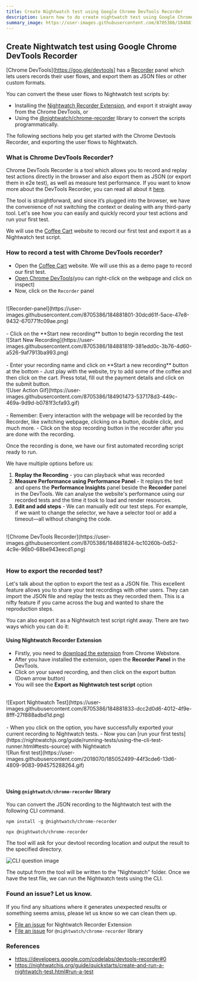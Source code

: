 ```yaml
---
title: Create Nightwatch test using Google Chrome DevTools Recorder
description: Learn how to do create nightwatch test using Google Chrome devtools recorder
summary_image: https://user-images.githubusercontent.com/8705386/184881833-dcc2d0d6-4012-4f9e-8fff-27f888adbd1d.png
---
```


<div class="page-header"><h2>Create Nightwatch test using Google Chrome DevTools Recorder</h2></div>


[Chrome DevTools](https://goo.gle/devtools] has a [Recorder](https://goo.gle/devtools-recorder) panel which lets users records their user flows, and export them as JSON files or other custom formats.

You can convert the these user flows to Nightwatch test scripts by:

- Installing the [Nightwatch Recorder Extension](https://chrome.google.com/webstore/detail/nightwatch-chrome-recorde/nhbccjfogdgkahamfohokdhcnemjafjk/), and export it straight away from the Chrome DevTools, or
- Using the [@nightwatch/chrome-recorder](https://github.com/nightwatchjs/nightwatch-chrome-recorder) library to convert the scripts programmatically.

The following sections help you get started with the Chrome Devtools Recorder, and exporting the user flows to Nightwatch.

### What is Chrome DevTools Recorder?

Chrome DevTools Recorder is a tool which allows you to record and replay test actions directly in the browser and also export them as JSON (or export them in e2e test), as well as measure test performance. If you want to know more about the DevTools Recorder, you can read all about it [here](https://developer.chrome.com/docs/devtools/recorder/).

The tool is straightforward, and since it’s plugged into the browser, we have the convenience of not switching the context or dealing with any third-party tool. Let's see how you can easily and quickly record your test actions and run your first test.

We will use the [Coffee Cart](https://coffee-cart.netlify.app/) website to record our first test and export it as a Nightwatch test script.

### How to record a test with Chrome DevTools recorder?

- Open the [Coffee Cart](https://coffee-cart.netlify.app/) website. We will use this as a demo page to record our first test.
- [Open Chrome DevTools](https://developer.chrome.com/docs/devtools/open/)(you can right-click on the webpage and click on inspect)
- Now, click on the `Recorder` panel
<br>
![Recorder-panel](https://user-images.githubusercontent.com/8705386/184881801-30dcd61f-5ace-47e8-9432-670771fc09ae.png)
<br>
<br>
- Click on the **Start new recording** button to begin recording the test
<br>
![Start New Recording](https://user-images.githubusercontent.com/8705386/184881819-381edd0c-3b76-4d60-a526-9af7913ba993.png)
<br>
<br>
- Enter your recording name and click on **Start a new recording** button at the bottom
- Just play with the website, try to add some of the coffee and then click on the cart. Press total, fill out the payment details and click on the submit button.
<br>
![User Action Gif](https://user-images.githubusercontent.com/8705386/184901473-537178d3-449c-469a-9d9d-b0781f3cfa93.gif)
<br>
<br>
- Remember: Every interaction with the webpage will be recorded by the Recorder, like switching webpage, clicking on a button, double click, and much more.
- Click on the stop recording button in the recorder after you are done with the recording.

Once the recording is done, we have our first automated recording script ready to run.

We have multiple options before us:

1. **Replay the Recording** - you can playback what was recorded
2. **Measure Performance using Performance Panel** - It replays the test and opens the **Performance Insights** panel beside the **Recorder** panel in the DevTools. We can analyse the website's performance using our recorded tests and the time it took to load and render resources.
3. **Edit and add steps** - We can manually edit our test steps. For example, if we want to change the selector, we have a selector tool or add a timeout—all without changing the code.
<br>
![Chrome DevTools Recorder](https://user-images.githubusercontent.com/8705386/184881824-bc10260b-0d52-4c9e-96b0-68be943eecd1.png)
<br>
<br>

### How to export the recorded test?

Let's talk about the option to export the test as a JSON file. This excellent feature allows you to share your test recordings with other users. They can import the JSON file and replay the tests as they recorded them. This is a nifty feature if you came across the bug and wanted to share the reproduction steps.

You can also export it as a Nightwatch test script right away. There are two ways which you can do it:

#### Using Nightwatch Recorder Extension

- Firstly, you need to [download the extension](https://chrome.google.com/webstore/detail/nightwatch-chrome-recorde/nhbccjfogdgkahamfohokdhcnemjafjk/) from Chrome Webstore.
- After you have installed the extension, open the **Recorder Panel** in the DevTools.
- Click on your saved recording, and then click on the export button (Down arrow button)
- You will see the **Export as Nightwatch test script** option
<br>
![Export Nightwatch Test](https://user-images.githubusercontent.com/8705386/184881833-dcc2d0d6-4012-4f9e-8fff-27f888adbd1d.png)
<br>
<br>
- When you click on the option, you have successfully exported your current recording to Nightwatch tests.
- Now you can  [run your first tests](https://nightwatchjs.org/guide/running-tests/using-the-cli-test-runner.html#tests-source) with Nightwatch

<br>
![Run first test](https://user-images.githubusercontent.com/2018070/185052499-44f3cde6-13d6-4809-9083-994575288264.gif)
<br>
<br>
<br>

#### Using `@nightwatch/chrome-recorder` library

You can convert the JSON recording to the Nightwatch test with the following CLI command.

<pre class="hide-indicator"><code class="language-bash">npm install -g @nightwatch/chrome-recorder

npx @nightwatch/chrome-recorder
</code></pre>

The tool will ask for your devtool recording location and output the result to the specified directory.

![CLI question image](https://user-images.githubusercontent.com/8705386/184905445-20139eab-d7b1-4dfb-8156-cea9fe299368.png)


The output from the tool will be written to the "Nightwatch" folder. Once we have the test file, we can run the Nightwatch tests using the CLI.

### Found an issue? Let us know.

If you find any situations where it generates unexpected results or something seems amiss, please let us know so we can clean them up. 

- [File an issue](https://github.com/nightwatchjs/nightwatch-recorder-extension/issues) for Nightwatch Recorder Extension
- [File an issue](https://github.com/nightwatchjs/nightwatch-chrome-recorder/issues) for `@nightwatch/chrome-recorder` library

### References

- https://developers.google.com/codelabs/devtools-recorder#0
- https://nightwatchjs.org/guide/quickstarts/create-and-run-a-nightwatch-test.html#run-a-test

